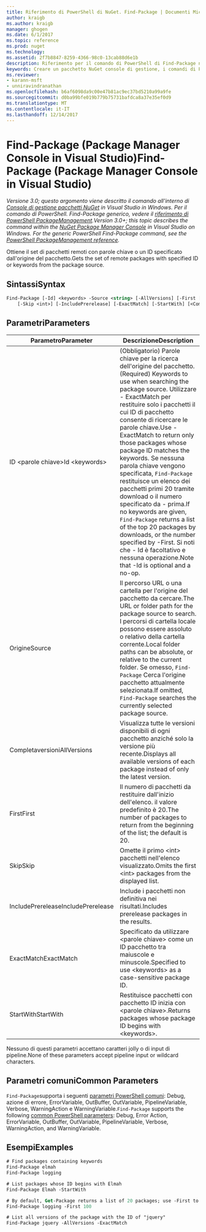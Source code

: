 ```yaml
---
title: Riferimento di PowerShell di NuGet. Find-Package | Documenti Microsoft
author: kraigb
ms.author: kraigb
manager: ghogen
ms.date: 6/1/2017
ms.topic: reference
ms.prod: nuget
ms.technology: 
ms.assetid: 2f7b8847-8259-4366-98c0-13cab88d6e1b
description: Riferimento per il comando di PowerShell di Find-Package nella Console di gestione pacchetti NuGet in Visual Studio.
keywords: Creare un pacchetto NuGet console di gestione, i comandi di Powershell di NuGet, riferimento di Powershell di NuGet, Find-Package
ms.reviewer:
- karann-msft
- unniravindranathan
ms.openlocfilehash: b6af6098da9c00e47b81ac9ec37bd5210a99a9fe
ms.sourcegitcommit: d0ba99bfe019b779b75731bafdca8a37e35ef0d9
ms.translationtype: MT
ms.contentlocale: it-IT
ms.lasthandoff: 12/14/2017
---
```

# <a name="find-package-package-manager-console-in-visual-studio"></a><span data-ttu-id="cdb1f-104">Find-Package (Package Manager Console in Visual Studio)</span><span class="sxs-lookup"><span data-stu-id="cdb1f-104">Find-Package (Package Manager Console in Visual Studio)</span></span>

<span data-ttu-id="cdb1f-105">*Versione 3.0; questo argomento viene descritto il comando all'interno di [Console di gestione pacchetti NuGet](Package-Manager-Console.md) in Visual Studio in Windows. Per il comando di PowerShell. Find-Package generico, vedere il [riferimento di PowerShell PackageManagement](https://docs.microsoft.com/powershell/module/packagemanagement/?view=powershell-6).*</span><span class="sxs-lookup"><span data-stu-id="cdb1f-105">*Version 3.0+; this topic describes the command within the [NuGet Package Manager Console](Package-Manager-Console.md) in Visual Studio on Windows. For the generic PowerShell Find-Package command, see the [PowerShell PackageManagement reference](https://docs.microsoft.com/powershell/module/packagemanagement/?view=powershell-6).*</span></span>

<span data-ttu-id="cdb1f-106">Ottiene il set di pacchetti remoti con parole chiave o un ID specificato dall'origine del pacchetto.</span><span class="sxs-lookup"><span data-stu-id="cdb1f-106">Gets the set of remote packages with specified ID or keywords from the package source.</span></span>

## <a name="syntax"></a><span data-ttu-id="cdb1f-107">Sintassi</span><span class="sxs-lookup"><span data-stu-id="cdb1f-107">Syntax</span></span>

```ps
Find-Package [-Id] <keywords> -Source <string> [-AllVersions] [-First [<int>]]
    [-Skip <int>] [-IncludePrerelease] [-ExactMatch] [-StartWith] [<CommonParameters>]
```

## <a name="parameters"></a><span data-ttu-id="cdb1f-108">Parametri</span><span class="sxs-lookup"><span data-stu-id="cdb1f-108">Parameters</span></span>

| <span data-ttu-id="cdb1f-109">Parametro</span><span class="sxs-lookup"><span data-stu-id="cdb1f-109">Parameter</span></span> | <span data-ttu-id="cdb1f-110">Descrizione</span><span class="sxs-lookup"><span data-stu-id="cdb1f-110">Description</span></span> |
| --- | --- |
| <span data-ttu-id="cdb1f-111">ID &lt;parole chiave&gt;</span><span class="sxs-lookup"><span data-stu-id="cdb1f-111">Id &lt;keywords&gt;</span></span> | <span data-ttu-id="cdb1f-112">(Obbligatorio) Parole chiave per la ricerca dell'origine del pacchetto.</span><span class="sxs-lookup"><span data-stu-id="cdb1f-112">(Required) Keywords to use when searching the package source.</span></span> <span data-ttu-id="cdb1f-113">Utilizzare - ExactMatch per restituire solo i pacchetti il cui ID di pacchetto consente di ricercare le parole chiave.</span><span class="sxs-lookup"><span data-stu-id="cdb1f-113">Use -ExactMatch to return only those packages whose package ID matches the keywords.</span></span> <span data-ttu-id="cdb1f-114">Se nessuna parola chiave vengono specificata, `Find-Package` restituisce un elenco dei pacchetti primi 20 tramite download o il numero specificato da - prima.</span><span class="sxs-lookup"><span data-stu-id="cdb1f-114">If no keywords are given, `Find-Package` returns a list of the top 20 packages by downloads, or the number specified by -First.</span></span> <span data-ttu-id="cdb1f-115">Si noti che - Id è facoltativo e nessuna operazione.</span><span class="sxs-lookup"><span data-stu-id="cdb1f-115">Note that -Id is optional and a no-op.</span></span> |
| <span data-ttu-id="cdb1f-116">Origine</span><span class="sxs-lookup"><span data-stu-id="cdb1f-116">Source</span></span> | <span data-ttu-id="cdb1f-117">Il percorso URL o una cartella per l'origine del pacchetto da cercare.</span><span class="sxs-lookup"><span data-stu-id="cdb1f-117">The URL or folder path for the package source to search.</span></span> <span data-ttu-id="cdb1f-118">I percorsi di cartella locale possono essere assoluto o relativo della cartella corrente.</span><span class="sxs-lookup"><span data-stu-id="cdb1f-118">Local folder paths can be absolute, or relative to the current folder.</span></span> <span data-ttu-id="cdb1f-119">Se omesso, `Find-Package` Cerca l'origine pacchetto attualmente selezionata.</span><span class="sxs-lookup"><span data-stu-id="cdb1f-119">If omitted, `Find-Package` searches the currently selected package source.</span></span> |
| <span data-ttu-id="cdb1f-120">Completaversioni</span><span class="sxs-lookup"><span data-stu-id="cdb1f-120">AllVersions</span></span> | <span data-ttu-id="cdb1f-121">Visualizza tutte le versioni disponibili di ogni pacchetto anziché solo la versione più recente.</span><span class="sxs-lookup"><span data-stu-id="cdb1f-121">Displays all available versions of each package instead of only the latest version.</span></span> |
| <span data-ttu-id="cdb1f-122">First</span><span class="sxs-lookup"><span data-stu-id="cdb1f-122">First</span></span> | <span data-ttu-id="cdb1f-123">Il numero di pacchetti da restituire dall'inizio dell'elenco. il valore predefinito è 20.</span><span class="sxs-lookup"><span data-stu-id="cdb1f-123">The number of packages to return from the beginning of the list; the default is 20.</span></span> |
| <span data-ttu-id="cdb1f-124">Skip</span><span class="sxs-lookup"><span data-stu-id="cdb1f-124">Skip</span></span> | <span data-ttu-id="cdb1f-125">Omette il primo &lt;int&gt; pacchetti nell'elenco visualizzato.</span><span class="sxs-lookup"><span data-stu-id="cdb1f-125">Omits the first &lt;int&gt; packages from the displayed list.</span></span>  |
| <span data-ttu-id="cdb1f-126">IncludePrerelease</span><span class="sxs-lookup"><span data-stu-id="cdb1f-126">IncludePrerelease</span></span> | <span data-ttu-id="cdb1f-127">Include i pacchetti non definitiva nei risultati.</span><span class="sxs-lookup"><span data-stu-id="cdb1f-127">Includes prerelease packages in the results.</span></span> |
| <span data-ttu-id="cdb1f-128">ExactMatch</span><span class="sxs-lookup"><span data-stu-id="cdb1f-128">ExactMatch</span></span> | <span data-ttu-id="cdb1f-129">Specificato da utilizzare &lt;parole chiave&gt; come un ID pacchetto tra maiuscole e minuscole.</span><span class="sxs-lookup"><span data-stu-id="cdb1f-129">Specified to use &lt;keywords&gt; as a case-sensitive package ID.</span></span> |
| <span data-ttu-id="cdb1f-130">StartWith</span><span class="sxs-lookup"><span data-stu-id="cdb1f-130">StartWith</span></span> | <span data-ttu-id="cdb1f-131">Restituisce pacchetti con pacchetto ID inizia con &lt;parole chiave&gt;.</span><span class="sxs-lookup"><span data-stu-id="cdb1f-131">Returns packages whose package ID begins with &lt;keywords&gt;.</span></span> |

<span data-ttu-id="cdb1f-132">Nessuno di questi parametri accettano caratteri jolly o di input di pipeline.</span><span class="sxs-lookup"><span data-stu-id="cdb1f-132">None of these parameters accept pipeline input or wildcard characters.</span></span>

## <a name="common-parameters"></a><span data-ttu-id="cdb1f-133">Parametri comuni</span><span class="sxs-lookup"><span data-stu-id="cdb1f-133">Common Parameters</span></span>

<span data-ttu-id="cdb1f-134">`Find-Package`supporta i seguenti [parametri PowerShell comuni](http://go.microsoft.com/fwlink/?LinkID=113216): Debug, azione di errore, ErrorVariable, OutBuffer, OutVariable, PipelineVariable, Verbose, WarningAction e WarningVariable.</span><span class="sxs-lookup"><span data-stu-id="cdb1f-134">`Find-Package` supports the following [common PowerShell parameters](http://go.microsoft.com/fwlink/?LinkID=113216): Debug, Error Action, ErrorVariable, OutBuffer, OutVariable, PipelineVariable, Verbose, WarningAction, and WarningVariable.</span></span>

## <a name="examples"></a><span data-ttu-id="cdb1f-135">Esempi</span><span class="sxs-lookup"><span data-stu-id="cdb1f-135">Examples</span></span>

```ps
# Find packages containing keywords
Find-Package elmah
Find-Package logging

# List packages whose ID begins with Elmah
Find-Package Elmah -StartWith

# By default, Get-Package returns a list of 20 packages; use -First to show more
Find-Package logging -First 100

# List all versions of the package with the ID of "jquery"
Find-Package jquery -AllVersions -ExactMatch
```
